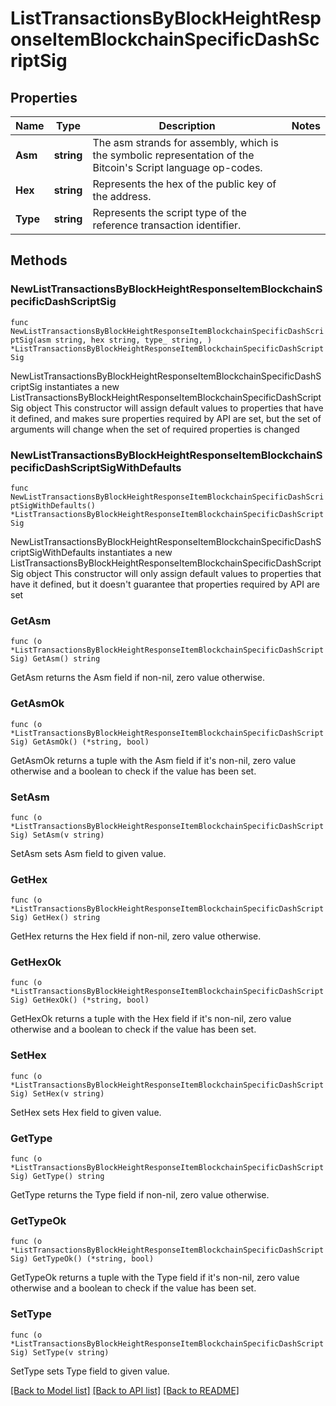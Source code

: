 # ListTransactionsByBlockHeightResponseItemBlockchainSpecificDashScriptSig

## Properties

Name | Type | Description | Notes
------------ | ------------- | ------------- | -------------
**Asm** | **string** | The asm strands for assembly, which is the symbolic representation of the Bitcoin&#39;s Script language op-codes. | 
**Hex** | **string** | Represents the hex of the public key of the address. | 
**Type** | **string** | Represents the script type of the reference transaction identifier. | 

## Methods

### NewListTransactionsByBlockHeightResponseItemBlockchainSpecificDashScriptSig

`func NewListTransactionsByBlockHeightResponseItemBlockchainSpecificDashScriptSig(asm string, hex string, type_ string, ) *ListTransactionsByBlockHeightResponseItemBlockchainSpecificDashScriptSig`

NewListTransactionsByBlockHeightResponseItemBlockchainSpecificDashScriptSig instantiates a new ListTransactionsByBlockHeightResponseItemBlockchainSpecificDashScriptSig object
This constructor will assign default values to properties that have it defined,
and makes sure properties required by API are set, but the set of arguments
will change when the set of required properties is changed

### NewListTransactionsByBlockHeightResponseItemBlockchainSpecificDashScriptSigWithDefaults

`func NewListTransactionsByBlockHeightResponseItemBlockchainSpecificDashScriptSigWithDefaults() *ListTransactionsByBlockHeightResponseItemBlockchainSpecificDashScriptSig`

NewListTransactionsByBlockHeightResponseItemBlockchainSpecificDashScriptSigWithDefaults instantiates a new ListTransactionsByBlockHeightResponseItemBlockchainSpecificDashScriptSig object
This constructor will only assign default values to properties that have it defined,
but it doesn't guarantee that properties required by API are set

### GetAsm

`func (o *ListTransactionsByBlockHeightResponseItemBlockchainSpecificDashScriptSig) GetAsm() string`

GetAsm returns the Asm field if non-nil, zero value otherwise.

### GetAsmOk

`func (o *ListTransactionsByBlockHeightResponseItemBlockchainSpecificDashScriptSig) GetAsmOk() (*string, bool)`

GetAsmOk returns a tuple with the Asm field if it's non-nil, zero value otherwise
and a boolean to check if the value has been set.

### SetAsm

`func (o *ListTransactionsByBlockHeightResponseItemBlockchainSpecificDashScriptSig) SetAsm(v string)`

SetAsm sets Asm field to given value.


### GetHex

`func (o *ListTransactionsByBlockHeightResponseItemBlockchainSpecificDashScriptSig) GetHex() string`

GetHex returns the Hex field if non-nil, zero value otherwise.

### GetHexOk

`func (o *ListTransactionsByBlockHeightResponseItemBlockchainSpecificDashScriptSig) GetHexOk() (*string, bool)`

GetHexOk returns a tuple with the Hex field if it's non-nil, zero value otherwise
and a boolean to check if the value has been set.

### SetHex

`func (o *ListTransactionsByBlockHeightResponseItemBlockchainSpecificDashScriptSig) SetHex(v string)`

SetHex sets Hex field to given value.


### GetType

`func (o *ListTransactionsByBlockHeightResponseItemBlockchainSpecificDashScriptSig) GetType() string`

GetType returns the Type field if non-nil, zero value otherwise.

### GetTypeOk

`func (o *ListTransactionsByBlockHeightResponseItemBlockchainSpecificDashScriptSig) GetTypeOk() (*string, bool)`

GetTypeOk returns a tuple with the Type field if it's non-nil, zero value otherwise
and a boolean to check if the value has been set.

### SetType

`func (o *ListTransactionsByBlockHeightResponseItemBlockchainSpecificDashScriptSig) SetType(v string)`

SetType sets Type field to given value.



[[Back to Model list]](../README.md#documentation-for-models) [[Back to API list]](../README.md#documentation-for-api-endpoints) [[Back to README]](../README.md)


